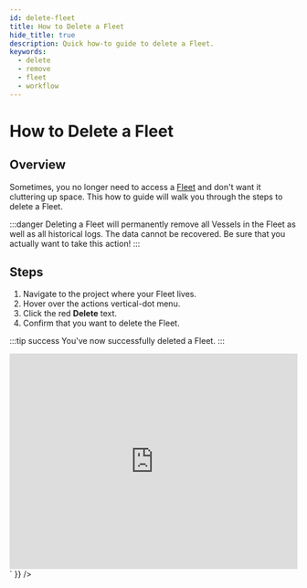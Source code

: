 ```yaml
---
id: delete-fleet
title: How to Delete a Fleet
hide_title: true
description: Quick how-to guide to delete a Fleet.
keywords:
  - delete
  - remove
  - fleet
  - workflow
---
```


# How to Delete a Fleet

## Overview
Sometimes, you no longer need to access a [Fleet](../../reference/fleets/fleets-overview.md) and don't want it cluttering up space. This how to guide will walk you through the steps to delete a Fleet.

:::danger
Deleting a Fleet will permanently remove all Vessels in the Fleet as well as all historical logs. The data cannot be recovered. Be sure that you actually want to take this action!
:::

## Steps
1. Navigate to the project where your Fleet lives.
2. Hover over the actions vertical-dot menu.
3. Click the red **Delete** text.
4. Confirm that you want to delete the Fleet.

:::tip success
You've now successfully deleted a Fleet.
:::

<div dangerouslySetInnerHTML={{ __html: `<div style="position: relative; padding-bottom: calc(66.66666666666666% + 41px); height: 0;"><iframe src="https://demo.arcade.software/DIBhKDLy61Ml70RRaQRx?embed" frameborder="0" loading="lazy" webkitallowfullscreen mozallowfullscreen allowfullscreen style="position: absolute; top: 0; left: 0; width: 100%; height: 100%;color-scheme: light;" title="How to Delete a Fleet"></iframe></div>` }} />

